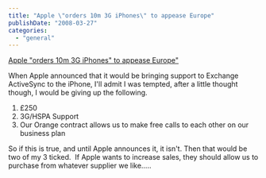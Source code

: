 ```yaml
---
title: "Apple \"orders 10m 3G iPhones\" to appease Europe"
publishDate: "2008-03-27"
categories: 
  - "general"
---
```


[Apple "orders 10m 3G iPhones" to appease Europe"](http://www.pcpro.co.uk/news/181827/apple-orders-10m-3g-iphones-to-appease-europe.html)

When Apple announced that it would be bringing support to Exchange ActiveSync to the iPhone, I'll admit I was tempted, after a little thought though, I would be giving up the following.

1. £250
2. 3G/HSPA Support
3. Our Orange contract allows us to make free calls to each other on our business plan

So if this is true, and until Apple announces it, it isn't. Then that would be two of my 3 ticked.  If Apple wants to increase sales, they should allow us to purchase from whatever supplier we like.....
